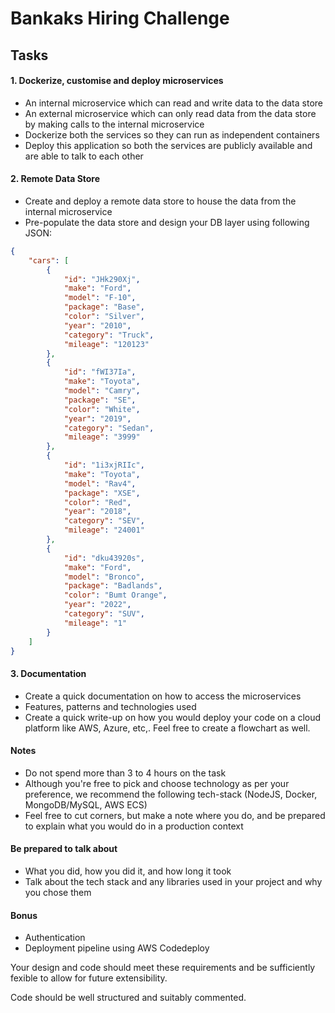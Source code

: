 # Bankaks Hiring Challenge

## Tasks
#### 1. Dockerize, customise and deploy microservices
- An internal microservice which can read and write data to the data store
- An external microservice which can only read data from the data store by making calls to the internal microservice
- Dockerize both the services so they can run as independent containers
- Deploy this application so both the services are publicly available and are able to talk to each other

#### 2. Remote Data Store
- Create and deploy a remote data store to house the data from the internal microservice
- Pre-populate the data store and design your DB layer using following JSON:
```JSON
{
    "cars": [
        {
            "id": "JHk290Xj",
            "make": "Ford",
            "model": "F-10",
            "package": "Base",
            "color": "Silver",
            "year": "2010",
            "category": "Truck",
            "mileage": "120123"
        },
        {
            "id": "fWI37Ia",
            "make": "Toyota",
            "model": "Camry",
            "package": "SE",
            "color": "White",
            "year": "2019",
            "category": "Sedan",
            "mileage": "3999"
        },
        {
            "id": "1i3xjRIIc",
            "make": "Toyota",
            "model": "Rav4",
            "package": "XSE",
            "color": "Red",
            "year": "2018",
            "category": "SEV",
            "mileage": "24001"
        },
        {
            "id": "dku43920s",
            "make": "Ford",
            "model": "Bronco",
            "package": "Badlands",
            "color": "Bumt Orange",
            "year": "2022",
            "category": "SUV",
            "mileage": "1"
        }
    ]
}
```

#### 3. Documentation
- Create a quick documentation on how to access the microservices
- Features, patterns and technologies used
- Create a quick write-up on how you would deploy your code on a cloud platform like AWS, Azure, etc,. Feel free to create a flowchart as well.

#### Notes
- Do not spend more than 3 to 4 hours on the task
- Although you're free to pick and choose technology as per your preference, we recommend the following tech-stack (NodeJS, Docker, MongoDB/MySQL, AWS ECS)
- Feel free to cut corners, but make a note where you do, and be prepared to explain what you would do in a production context

#### Be prepared to talk about
- What you did, how you did it, and how long it took
- Talk about the tech stack and any libraries used in your project and why you chose them

#### Bonus
- Authentication
- Deployment pipeline using AWS Codedeploy

Your design and code should meet these requirements and be sufficiently fexible to allow for future extensibility. 

Code should be well structured and suitably commented.
